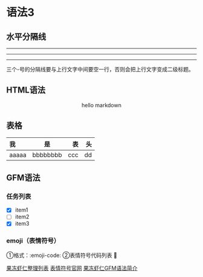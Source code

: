 # 语法3
## 水平分隔线
***
___
---
三个-号的分隔线要与上行文字中间要空一行，否则会把上行文字变成二级标题。

## HTML语法

<p align='center'>hello markdown</p>

## 表格
| 我 | 是 | 表 |头 |
|:----|:----:|----:|----:|
|aaaaa|bbbbbbbb|ccc|dd|

## GFM语法
### 任务列表
- [x] item1
- [ ] item2
- [x] item3

### emoji（表情符号）
①格式：:emoji-code:
②表情符号代码列表
:snake:

[果冻虾仁整理列表](https://github.com/guodongxiaren/README/blob/master/emoji.md)
[表情符号官网](http://www.emoji-cheat-sheet.com/)
[果冻虾仁GFM语法简介](https://github.com/guodongxiaren/README)
